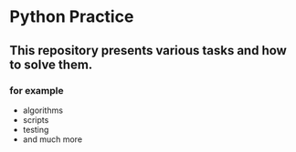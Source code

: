 # Python Practice


## This repository presents various tasks and how to solve them.

### for example
- algorithms
- scripts
- testing
- and much more